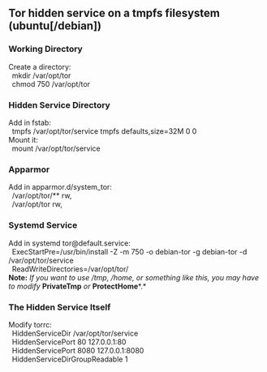 ##	Tor hidden service on a tmpfs filesystem (ubuntu[/debian])
  
### Working Directory
Create a directory:  
	&ensp;mkdir /var/opt/tor  
	&ensp;chmod 750 /var/opt/tor  
  
### Hidden Service Directory
Add in fstab:  
	&ensp;tmpfs /var/opt/tor/service tmpfs defaults,size=32M 0 0  
Mount it:  
	&ensp;mount /var/opt/tor/service  
  
### Apparmor
Add in apparmor.d/system_tor:  
	&ensp;/var/opt/tor/** rw,  
	&ensp;/var/opt/tor rw,  
  
### Systemd Service
Add in systemd tor\@&#65279;default.service:  
	&ensp;ExecStartPre=/usr/bin/install -Z -m 750 -o debian-tor -g debian-tor -d /var/opt/tor/service  
	&ensp;ReadWriteDirectories=/var/opt/tor/  
**Note:** *If you want to use /tmp, /home, or something like this, you may have to modify* **PrivateTmp** *or* **ProtectHome***.*  
  
### The Hidden Service Itself
Modify torrc:  
	&ensp;HiddenServiceDir /var/opt/tor/service  
	&ensp;HiddenServicePort 80 127.0.0.1:80  
	&ensp;HiddenServicePort 8080 127.0.0.1:8080  
	&ensp;HiddenServiceDirGroupReadable 1  


